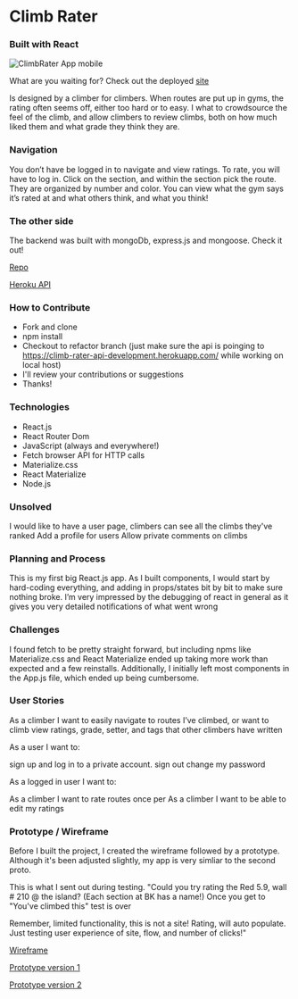 # Climb Rater
### Built with React
![ClimbRater App mobile](https://s3.amazonaws.com/wibbed/climbing/screenshotfromapp.png)

What are you waiting for? Check out the deployed [site](https://briankeegan.github.io/climb-rater/)

Is designed by a climber for climbers.  When routes are put up in gyms, the rating often seems off, either too hard or to easy.  I what to crowdsource the feel of the climb, and allow climbers to review climbs, both on how  much liked them and what grade they think they are.

###  Navigation

You don’t have be logged in to navigate and view ratings.  To rate, you will have to log in.
Click on the section, and within the section pick the route.  They are organized by number and color.  You can view what the gym says it’s rated at and what others think, and what you think!

### The other side

The backend was built with mongoDb, express.js and mongoose.
Check it out!

[Repo](https://github.com/briankeegan/climb-rater-api)

[Heroku API](https://climb-rater-api.herokuapp.com/)


### How to Contribute
-  Fork and clone
-  npm install
-  Checkout to refactor branch (just make sure the api is poinging to https://climb-rater-api-development.herokuapp.com/ while working on local host)
-  I'll review your contributions or suggestions
-  Thanks!

### Technologies
- React.js
- React Router Dom
- JavaScript (always and everywhere!)
- Fetch browser API for HTTP calls
- Materialize.css
-  React Materialize
- Node.js

### Unsolved
I would like to have a user page, climbers can see all the climbs they've ranked
Add a profile for users
Allow private comments on climbs

### Planning and Process
This is my first big React.js app.
As I built components, I would start by hard-coding everything, and adding in props/states bit by bit to make sure nothing broke.
I’m very impressed by the debugging of react in general as it gives you very detailed notifications of what went wrong


### Challenges
I found fetch to be pretty straight forward, but including npms like Materialize.css and React Materialize ended up taking more work than expected and a few reinstalls.
Additionally, I initially left most components in the App.js file, which ended up being cumbersome. 

###  User Stories
As a climber I want to easily navigate to routes I’ve climbed, or want to climb
view ratings, grade, setter, and tags that other climbers have written

As a user I want to:

sign up and log in to a private account.
sign out
change my password

As a logged in user I want to:

As a climber I want to rate routes once per
As a climber I want to be able to edit my ratings

###  Prototype / Wireframe

Before I built the project, I created the wireframe followed by a prototype.  Although it's been adjusted slightly, my app is very simliar to the second proto.

This is what I sent out during testing.
"Could you try rating the Red 5.9, wall # 210 @ the island? (Each section at BK has a name!)
Once you get to "You've climbed this" test is over

Remember, limited functionality, this is not a site!  Rating, will auto populate.
Just testing user experience of site, flow, and number of clicks!"

[Wireframe](https://projects.invisionapp.com/freehand/document/EYrOKRHrT)

[Prototype version 1](https://projects.invisionapp.com/share/HJG13S4Y635#/screens)

[Prototype version 2](https://projects.invisionapp.com/share/2FG14IJYD5X#/screens/281363978_Climbing2-0p1)
